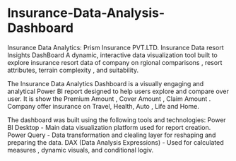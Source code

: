 # Insurance-Data-Analysis-Dashboard
Insurance Data Analytics: Prism Insurance PVT.LTD. Insurance Data resort Insights DashBoard
A dynamic, interactive data visualization tool built to explore insurance resort data of company on rgional comparisons , resort attributes, terrain complexity , and suitability.

The Insurance Data Analytics Dashboard is a visually engaging and analytical Power BI report designed to help users explore and compare over user. It is show the Premium Amount , Cover Amount , Claim Amount . Company offer insurance on Travel, Health, Auto , Life and Home.

The dashboard was built using the following tools and technologies:
Power BI Desktop - Main data visualization platform used for report creation.
Power Query - Data transformation and clealing layer for reshaping and preparing the data.
DAX (Data Analysis Expressions) - Used for calculated measures , dynamic visuals, and conditional logiv.
